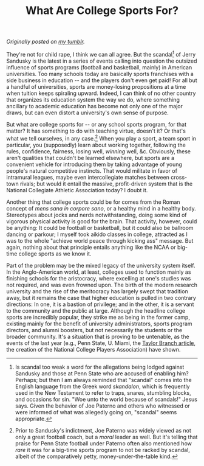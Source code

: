 ﻿---
title: What Are College Sports For?
category: culture
---

*Originally posted on [my tumblr](https://isaacsmith.tumblr.com/post/12854808173/what-are-college-sports-for).*

They're not for child rape, I think we can all agree. But the scandal[^1] of Jerry Sandusky is the latest in a series of events calling into question the outsized influence of sports programs (football and basketball, mainly) in American universities. Too many schools today are basically sports franchises with a side business in education -- and the players don't even get paid! For all but a handful of universities, sports are money-losing propositions at a time when tuition keeps spiraling upward. Indeed, I can think of no other country that organizes its education system the way we do, where something ancillary to academic education has become not only one of the major draws, but can even distort a university's own sense of purpose.

But what are college sports for -- or any school sports program, for that matter? It has something to do with teaching virtue, doesn't it? Or that's what we tell ourselves, in any case.[^2] When you play a sport, a team sport in particular, you (supposedly) learn about working together, following the rules, confidence, fairness, losing well, _winning_ well, &amp;c. Obviously, these aren't qualities that couldn't be learned elsewhere, but sports are a convenient vehicle for introducing them by taking advantage of young people's natural competitive instincts. That would militate in favor of intramural leagues, maybe even intercollegiate matches between cross-town rivals; but would it entail the massive, profit-driven system that is the National Collegiate Athletic Association today? I doubt it.

Another thing that college sports could be for comes from the Roman concept of _mens sana in corpore sano_, or a healthy mind in a healthy body. Stereotypes about jocks and nerds notwithstanding, doing some kind of vigorous physical activity is good for the brain. That activity, however, could be anything: It could be football or basketball, but it could also be ballroom dancing or parkour; I myself took aikido classes in college, attracted as I was to the whole "achieve world peace through kicking ass" message. But again, nothing about that principle entails anything like the NCAA or big-time college sports as we know it.

Part of the problem may be the mixed legacy of the university system itself. In the Anglo-American world, at least, colleges used to function mainly as finishing schools for the aristocracy, where excelling at one's studies was not required, and was even frowned upon. The birth of the modern research university and the rise of the meritocracy has largely swept that tradition away, but it remains the case that higher education is pulled in two contrary directions: In one, it is a bastion of privilege; and in the other, it is a servant to the community and the public at large. Although the headline college sports are incredibly popular, they strike me as being in the former camp, existing mainly for the benefit of university administrators, sports program directors, and alumni boosters, but not necessarily the students or the broader community. It's a situation that is proving to be untenable, as the events of the last year (e.g., Penn State, U. Miami, the [Taylor Branch article][], the creation of the National College Players Association) have shown.

[Taylor Branch article]: http://www.theatlantic.com/magazine/archive/2011/10/the-shame-of-college-sports/8643/

[^1]: Is scandal too weak a word for the allegations being lodged against Sandusky and those at Penn State who are accused of enabling him? Perhaps; but then I am always reminded that "scandal" comes into the English language from the Greek word _skandalon_, which is frequently used in the New Testament to refer to traps, snares, stumbling blocks, and occasions for sin. "Woe unto the world because of scandals!" Jesus says. Given the behavior of Joe Paterno and others who witnessed or were informed of what was allegedly going on, "scandal" seems appropriate.

[^2]: Prior to Sandusky's indictment, Joe Paterno was widely viewed as not only a great football coach, but a _moral_ leader as well. But it's telling that praise for Penn State football under Paterno often also mentioned how _rare_ it was for a big-time sports program to not be racked by scandal, albeit of the comparatively petty, money-under-the-table kind.
